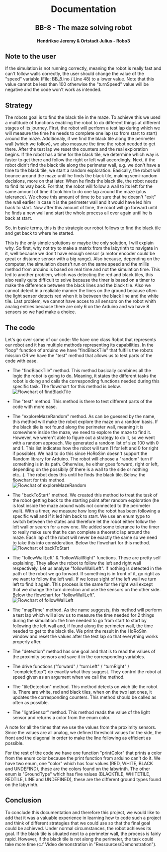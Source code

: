 # <p align="center">Documentation</p>
## <p align="center">BB-8 - The maze solving robot</p>
#### <p align="center">Hendrikse Jeremy & Ortstadt Julius - Robo3</p>

## Note to the user
If the simulation is not running correctly, meaning the robot is really fast and can't follow walls correctly, the user should change the value of the "speed" variable (File: BB_8.ino / Line 48) to a lower value. Note that this value cannot be less than 100 otherwise the "turnSpeed" value will be negative and the code won't work as intended. 

## Strategy
The robots goal is to find the black tile in the maze. 
To achieve this we used a multitude of functions enabling the robot to do different things at different stages of its journey.
First, the robot will perform a test lap during which we will measure the time he needs to complete one lap (so from start to start) around the maze. 
Additionaly, if we find the black tile along the perimeter wall (which we follow), we also measure the time the robot needed to get there.
After the test lap we reset the counters and the real exploration begins.
If the robot has a time for the black tile, we determine which way is faster to get there and follow the right or left wall accordingly.
Next, if the robot didn't find the black tile along the perimeter wall, e.g. we don't have a time to the black tile, we start a random exploration.
Basically, the robot will bounce around the maze until he finds the black tile, making semi-random decisions, more on that later.
When he finds the black tile, the robot needs to find its way back. 
For that, the robot will follow a wall to its left for the same amount of time it took him to do one lap around the maze (plus tolerance). 
We chose this amount of time to be sure that he doesn't "exit" the wall earlier in case it is the perimeter wall and it would have led him back to start.
Now after this amount of time, the robot will go forward until he finds a new wall and start the whole process all over again until he is back at start. 

So, in basic terms, this is the strategie our robot follows to find the black tile and get back to where he started.

This is the only simple solutions or maybe the only solution, I will explain why. 
So first, why not try to make a matrix from the labyrinth to navigate in it, well because we don't have enough sensor (a motor encoder could be great or distance sensor with a big range).
Also because, depending on the computer, the simulation doens't run on the same speed and the millis method from arduino is based on real time and not the simulation time. 
This led to another problem, which was detecting the red and black tiles, this also really quite difficult to solve because the timer is based on a timer to make the difference between the black lines and the black tile.
Also we cannot detect in a realiable manner the lines on the ground because often the light sensor detects red when it is between the black line and the white tile.
Last problem, we cannot have acces to all sensors on the robot whith analog entries because there are only 6 on the Arduino and wa have 8 sensors so we had make a choice.


## The code
Let's go over some of our code: 
We have one class Robot that represents our robot and it has multiple methods representing its capabilities.
In the "loop" function of arduino we have "findBlackTile" that fulfills the robots mission OR we have the "test" method that allows us to test parts of the code with ease.

- The "findBlackTile" method. 
This method basically combines all the logic the robot is going to do. 
Meaning, it states the different tasks the robot is doing and calls the corresponding functions needed during this specific task. The flowchart for this method is below.\
![Flowchart of findBlackTile](/Ressources/Flowcharts/findBlackTile_Flowchart.png)


- The "test" method.
This method is there to test different parts of the code with more ease.

- The "exploreMazeRandom" method. As can be guessed by the name, this method will make the robot explore the maze on a random basis. 
If the black tile is not found along the perimeter wall, meaning it is somewhere inside the maze, we need to explore the maze to find it. However, we weren't able to figure out a strategy to do it, so we went with a random approach. We generated a random list of size 100 with 0 and 1. This list indicates how the robot will turn (1 for left and 0 for right if possible). 
We had to do this since HoRoSim doesn't support the Random library for Arduino.
The robot will choose a "random" turn if something is in its path. Otherwise, he either goes forward, right or left, depending on the possibily (if there is a wall to the side or nothing etc...).
The robot does this until he finds the black tile.
Below, the flowchart for this method.\
![Flowchat of exploreMazeRandom](/Ressources/Flowcharts/exploreMazeRandom_Flowchart.png)

- The "backToStart" method. We created this method to treat the task of the robot getting back to the starting point after random exploration (he is lost inside the maze around walls not connected to the perimeter wall). With a timer, we measure how long the robot has been following a specific wall and if it led him back to start. We use an enum type to switch between the states and therefore let the robot either follow the left wall or search for a new one. 
We added some tolerance to the timer to really make sure that he can complete a theoretic lap around the maze. Each lap of the robot will never be exactly the same so we need to take this into consideration.
Below the flowchart for this method.\
![Flowchart of backToStart](/Ressources/Flowcharts/backToStart_Flowchart.png)

- The "followWallLeft" & "followWallRight" functions. 
These are pretty self explaining. They allow the robot to follow the left and right wall respectively. 
Let us analyse "followWallLeft". 
If nothing is detected in the path of the robot we go forward. 
If something is in front of it, go right as we want to follow the left wall. 
If we loose sight of the left wall we turn left to find it again. 
This process is the same for the right wall except that we change the turn direction and use the sensors on the other side. Below the flowchart for "followWallLeft".\
![Flowchart of followWallLeft](/Ressources/Flowcharts/followWallLeft_Flowchart.png)

- The "mapTime" method. 
As the name suggests, this method will perform a test lap which will allow us to measure the time needed for 2 things during the simulation: the time needed to go from start to start by following the left wall and, if found along the perimeter wall, the time needed to get to the black tile. 
We print the result in the HoRoSim window and reset the values after the test lap so that everything works properly after.

- The "detection" method has one goal and that is to read the values of the proximity sensors and save it in the corresponding variables.

- The drive functions ("forward" / "turnLeft" / "turnRight" / "completeStop") do exactly what they suggest. They control the robot at speed given as an argument when we call the method.

- The "tileDetection" method.
This method detects on wich tile the robot is. There are white, red and black tiles, when on the two last ones, it updates the corresponding counters.
This method should be called as often as possible.

- The "lightSensor" method.
This method reads the value of the light sensor and returns a color from the enum color.

A note for all the times that we use the values from the proximity sensors. Since the values are all analog, we defined threshold values for the side, the front and the diagonal in order to make the line following as efficient as possible.


For the rest of the code we have one function "printColor" that prints a color from the enum color because the print function from arduino can't do it.
We have two enum, one "color" which has four values (RED, WHITE, BLACK and UNDEFIND), these are the colors found on the labyrinth.
The other enum is "GroundType" which has five values (BLACKTILE, WHITETILE, REDTILE, LINE and UNDEFINED), these are the different ground types found on the labyrinth.

## Conclusion
To conclude this documentation and therefore this project, we would like to add that it was a valuable experience in learning how to code such a project and think of different strategies that we could use so that the final goal could be achieved. Under normal circumstances, the robot achieves its goal. If the black tile is situated next to a perimeter wall, the process is fairly rapid. However, if the black tile is not along the perimeter, the task could take more time (c.f Video demonstration in "Ressources/Demonstration").
